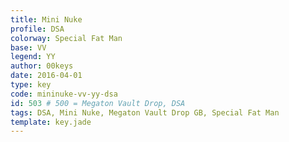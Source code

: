 ```yaml
---
title: Mini Nuke
profile: DSA
colorway: Special Fat Man
base: VV
legend: YY
author: 00keys
date: 2016-04-01
type: key
code: mininuke-vv-yy-dsa
id: 503 # 500 = Megaton Vault Drop, DSA
tags: DSA, Mini Nuke, Megaton Vault Drop GB, Special Fat Man
template: key.jade  
---
```




